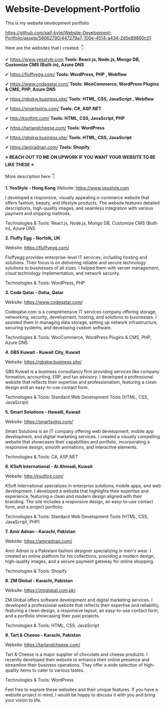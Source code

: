 # Website-Development-Portfolio
This is my website development portfolio



https://github.com/saif-byte/Website-Development-Portfolio/assets/58662790/447279a7-100e-4514-a434-2d5e89860c01



Here are the websites that I created: 👇

✔ https://www.yesstyle.com                __Tools: React.js, Node.js, Mongo DB, Customize CMS (Built-in), Azure DNS__

✔ https://fluffyegg.com/                  __Tools: WordPress, PHP , Webflow__
  
✔ https://www.codeqatar.com/              __Tools: WooCommerce, WordPress Plugins & CMS, PHP, Azure DNS__

✔ https://gbskw.business.site/            __Tools: HTML, CSS, JavaScript , Webflow__

✔ https://smartsolns.com/                 __Tools: C#, ASP.NET__

✔ http://ksoftint.com/                    __Tools: HTML, CSS, JavaScript, PHP__

✔ https://tartandcheese.com/              __Tools: WordPress__

✔ https://gbskw.business.site/            __Tools: HTML, CSS, JavaScript__

✔ https://amiradnan.com/                  __Tools: Shopify__

**⭐ REACH OUT TO ME ON UPWORK IF YOU WANT YOUR WEBSITE TO BE LIKE THESE ⭐**

More description here 👇

**1. YesStyle - Hong Kong**
Website: https://www.yesstyle.com

I developed a responsive, visually appealing e-commerce website that offers fashion, beauty, and lifestyle products. The website features detailed descriptions, high-quality images, and seamless integration with various payment and shipping methods.

Technologies & Tools: React.js, Node.js, Mongo DB, Customize CMS (Built-in), Azure DNS

**2. Fluffy Egg - Norfolk, UK**

Website: https://fluffyegg.com/

Fluffyegg provides enterprise-level IT services, including hosting and solutions. Their focus is on delivering reliable and secure technology solutions to businesses of all sizes. I helped them with server management, cloud technology implementation, and network security.

Technologies & Tools: WordPress, PHP

**3. Code Qatar - Doha, Qatar**

Website: https://www.codeqatar.com/

Codeqatar.com is a comprehensive IT services company offering storage, networking, security, development, hosting, and solutions to businesses. I assisted them in managing data storage, setting up network infrastructure, securing systems, and developing custom software.

Technologies & Tools: WooCommerce, WordPress Plugins & CMS, PHP, Azure DNS

**4. GBS Kuwait - Kuwait City, Kuwait**

Website: https://gbskw.business.site/

GBS Kuwait is a business consultancy firm providing services like company formation, accounting, ERP, and tax advisory. I developed a professional website that reflects their expertise and professionalism, featuring a clean design and an easy-to-use contact form.

Technologies & Tools: Standard Web Development Tools (HTML, CSS, JavaScript)

**5. Smart Solutions - Hawalli, Kuwait**

Website: https://smartsolns.com/

Smart Solutions is an IT company offering web development, mobile app development, and digital marketing services. I created a visually compelling website that showcases their capabilities and portfolio, incorporating a responsive design, smooth animations, and interactive elements.

Technologies & Tools: C#, ASP.NET

**6. KSoft International - Al Ahmadi, Kuwait**

Website: http://ksoftint.com/

KSoft International specializes in enterprise solutions, mobile apps, and web development. I developed a website that highlights their expertise and experience, featuring a clean and modern design aligned with their branding. The site includes a responsive design, an easy-to-use contact form, and a project portfolio.

Technologies & Tools: Standard Web Development Tools (HTML, CSS, JavaScript, PHP)

**7. Amir Adnan - Karachi, Pakistan**

Website: https://amiradnan.com/

Amir Adnan is a Pakistani fashion designer specializing in men's wear. I created an online platform for his collections, providing a modern design, high-quality images, and a secure payment gateway for online shopping.

Technologies & Tools: Shopify

**8. ZM Global - Karachi, Pakistan**

Website: https://zmglobal.com.pk/

ZM Global offers software development and digital marketing services. I developed a professional website that reflects their expertise and reliability, featuring a clean design, a responsive layout, an easy-to-use contact form, and a portfolio showcasing their past projects.

Technologies & Tools: HTML, CSS, JavaScript

**9. Tart & Cheese - Karachi, Pakistan**

Website: https://tartandcheese.com/

Tart & Cheese is a major supplier of chocolate and cheese products. I recently developed their website to enhance their online presence and streamline their business operations. They offer a wide selection of high-quality items to cater to various tastes.

Technologies & Tools: WordPress

Feel free to explore these websites and their unique features. If you have a website project in mind, I would be happy to discuss it with you and bring your vision to life.
